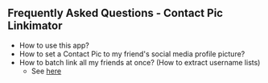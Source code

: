 ## Frequently Asked Questions - Contact Pic Linkimator

- How to use this app?
- How to set a Contact Pic to my friend's social media profile picture?
- How to batch link all my friends at once? (How to extract username lists)
  - See [here](how_to_extract_username_lists)
